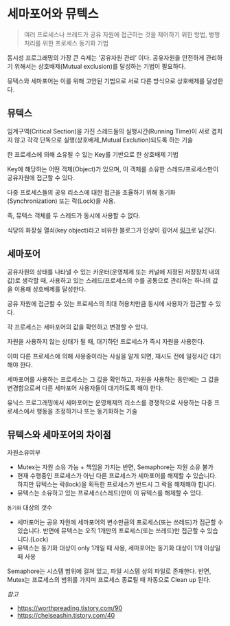 # 세마포어와 뮤텍스

> 여러 프로세스나 쓰레드가 공유 자원에 접근하는 것을 제어하기 위한 방법, 병행 처리를 위한 프로세스 동기화 기법

동시성 프로그래밍의 가장 큰 숙제는 ‘공유자원 관리’ 이다. 공유자원을 안전하게 관리하기 위해서는 상호배제(Mutual exclusion)를 달성하는 기법이 필요하다.

뮤텍스와 세마포어는 이를 위해 고안된 기법으로 서로 다른 방식으로 상호배제를 달성한다.


## 뮤텍스

임계구역(Critical Section)을 가진 스레드들의 실행시간(Running Time)이 서로 겹치지 않고 각각 단독으로 실행(상호배제_Mutual Exclution)되도록 하는 기술

한 프로세스에 의해 소유될 수 있는 Key를 기반으로 한 상호배제 기법

Key에 해당하는 어떤 객체(Object)가 있으며, 이 객체를 소유한 스레드/프로세스만이 공유자원에 접근할 수 있다.

다중 프로세스들의 공유 리소스에 대한 접근을 조율하기 위해 동기화(Synchronization) 또는 락(Lock)을 사용.

즉, 뮤텍스 객체를 두 스레드가 동시에 사용할 수 없다.

식당의 화장실 열쇠(key object)라고 비유한 블로그가 인상이 깊어서 [링크](https://worthpreading.tistory.com/90)로 남긴다.


## 세마포어

공유자원의 상태를 나타낼 수 있는 카운터(운영체제 또는 커널에 지정된 저장장치 내의 값)로 생각할 때, 사용하고 있는 스레드/프로세스의 수를 공통으로 관리하는 하나의 값을 이용해 상호배제를 달성한다.

공유 자원에 접근할 수 있는 프로세스의 최대 허용치만큼 동시에 사용자가 접근할 수 있다.

각 프로세스는 세마포어의 값을 확인하고 변경할 수 있다.

자원을 사용하지 않는 상태가 될 때, 대기하던 프로세스가 즉시 자원을 사용한다.

이미 다른 프로세스에 의해 사용중이라는 사실을 알게 되면, 재시도 전에 일정시간 대기해야 한다.

세마포어를 사용하는 프로세스는 그 값을 확인하고, 자원을 사용하는 동안에는 그 값을 변경함으로써 다른 세마포어 사용자들이 대기하도록 해야 한다.

유닉스 프로그래밍에서 세마포어는 운영체제의 리소스를 경쟁적으로 사용하는 다중 프로세스에서 행동을 조정하거나 또는 동기화하는 기술
  
  
## 뮤텍스와 세마포어의 차이점

자원소유여부
- Mutex는 자원 소유 가능 + 책임을 가지는 반면, Semaphore는 자원 소유 불가
- 현재 수행중인 프로세스가 아닌 다른 프로세스가 세마포어를 해제할 수 있습니다. 하지만 뮤텍스는 락(lock)을 획득한 프로세스가 반드시 그 락을 해제해야 합니다.
- 뮤텍스는 소유하고 있는 프로세스(스레드)만이 이 뮤텍스를 해제할 수 있다.

`동기화` 대상의 갯수
- 세마포어는 공유 자원에 세마포어의 변수만큼의 프로세스(또는 쓰레드)가 접근할 수 있습니다. 반면에 뮤텍스는 오직 1개만의 프로세스(또는 쓰레드)만 접근할 수 있습니다.(Lock)
- 뮤텍스는 동기화 대상이 only 1개일 때 사용, 세마포어는 동기화 대상이 1개 이상일 때 사용

Semaphore는 시스템 범위에 걸쳐 있고, 파일 시스템 상의 파일로 존재한다.
반면, Mutex는 프로세스의 범위를 가지며 프로세스 종료될 때 자동으로 Clean up 된다.


_참고_
- https://worthpreading.tistory.com/90
- https://chelseashin.tistory.com/40
